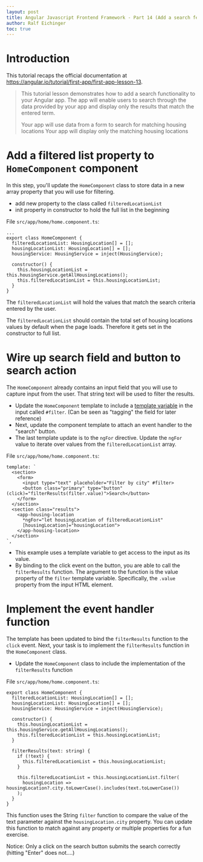 ```yaml
---
layout: post
title: Angular Javascript Frontend Framework - Part 14 (Add a search feature to your app)
author: Ralf Eichinger
toc: true
---
```



# Introduction

This tutorial recaps the official documentation at <https://angular.io/tutorial/first-app/first-app-lesson-13>.

> This tutorial lesson demonstrates how to add a search functionality to your Angular app.
> The app will enable users to search through the data provided by your app and display only the results that match the entered term.
>
> Your app will use data from a form to search for matching housing locations
> Your app will display only the matching housing locations

# Add a filtered list property to `HomeComponent` component

In this step, you'll update the `HomeComponent` class to store data in a new array property that you will use for filtering.

* add new property to the class called `filteredLocationList`
* init property in constructor to hold the full list in the beginning

File `src/app/home/home.component.ts`:

```
...
export class HomeComponent {
  filteredLocationList: HousingLocation[] = [];
  housingLocationList: HousingLocation[] = [];
  housingService: HousingService = inject(HousingService);

  constructor() {
    this.housingLocationList = this.housingService.getAllHousingLocations();
    this.filteredLocationList = this.housingLocationList;
  }
}
```

The `filteredLocationList` will hold the values that match the search criteria entered by the user.

The `filteredLocationList` should contain the total set of housing locations values by default when the page loads. Therefore it gets set in the constructor to full list.

# Wire up search field and button to search action

The `HomeComponent` already contains an input field that you will use to capture input from the user.
That string text will be used to filter the results.

* Update the `HomeComponent` template to include a [template variable](https://angular.io/guide/template-reference-variables) in the input called `#filter`. (Can be seen as "tagging" the field for later reference)
* Next, update the component template to attach an event handler to the "search" button.
* The last template update is to the `ngFor` directive. Update the `ngFor` value to iterate over values from the `filteredLocationList` array.  

File `src/app/home/home.component.ts`:

```
template: `
  <section>
    <form>
      <input type="text" placeholder="Filter by city" #filter>
      <button class="primary" type="button" (click)="filterResults(filter.value)">Search</button>
    </form>
  </section>
  <section class="results">
    <app-housing-location
      *ngFor="let housingLocation of filteredLocationList"
      [housingLocation]="housingLocation">
    </app-housing-location>
  </section>
`,
```

* This example uses a template variable to get access to the input as its value.
* By binding to the click event on the button, you are able to call the `filterResults` function. The argument to the function is the value property of the `filter` template variable. Specifically, the `.value` property from the input HTML element.

# Implement the event handler function

The template has been updated to bind the `filterResults` function to the `click` event. Next, your task is to implement the `filterResults` function in the `HomeComponent` class.

* Update the `HomeComponent` class to include the implementation of the `filterResults` function

File `src/app/home/home.component.ts`:

```
export class HomeComponent {
  filteredLocationList: HousingLocation[] = [];
  housingLocationList: HousingLocation[] = [];
  housingService: HousingService = inject(HousingService);

  constructor() {
    this.housingLocationList = this.housingService.getAllHousingLocations();
    this.filteredLocationList = this.housingLocationList;
  }

  filterResults(text: string) {
    if (!text) {
      this.filteredLocationList = this.housingLocationList;
    }

    this.filteredLocationList = this.housingLocationList.filter(
      housingLocation => housingLocation?.city.toLowerCase().includes(text.toLowerCase())
    );
  }
}
```

This function uses the String `filter` function to compare the value of the text parameter against the `housingLocation.city` property.
You can update this function to match against any property or multiple properties for a fun exercise.

Notice: Only a click on the search button submits the search correctly (hitting "Enter" does not....)